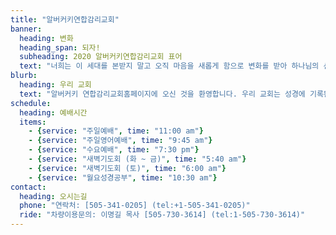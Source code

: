 ```yaml
---
title: "알버커키연합감리교회"
banner:
  heading: 변화
  heading_span: 되자!
  subheading: 2020 알버커키연합감리교회 표어
  text: "너희는 이 세대를 본받지 말고 오직 마음을 새롭게 함으로 변화를 받아 하나님의 선하시고 기뻐하시고 온전하신 뜻이 무엇인지 분별하도록 하라 (롬 12:2)"
blurb:
  heading: 우리 교회
  text: "알버커키 연합감리교회홈페이지에 오신 것을 환영합니다. 우리 교회는 성경에 기록된 교회처럼 열정적인 영성으로 예배를 드리는 교회, 헌신적인 사랑으로 서로 돌보는 교회, 지역 사회에 선한 영향을 주는 교회가 되기를 추구합니다."
schedule:
  heading: 예배시간
  items:
    - {service: "주일예배", time: "11:00 am"}
    - {service: "주일영어예배", time: "9:45 am"}
    - {service: "수요예배", time: "7:30 pm"}
    - {service: "새벽기도회 (화 ~ 금)", time: "5:40 am"}
    - {service: "새벽기도회 (토)", time: "6:00 am"}
    - {service: "월요성경공부", time: "10:30 am"}
contact:
  heading: 오시는길
  phone: "연락처: [505-341-0205] (tel:+1-505-341-0205)"
  ride: "차량이용문의: 이명길 목사 [505-730-3614] (tel:1-505-730-3614)"
---
```

